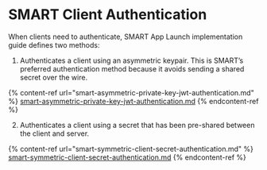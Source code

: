 # SMART Client Authentication

When clients need to authenticate, SMART App Launch implementation guide defines two methods:

1. Authenticates a client using an asymmetric keypair. This is SMART’s preferred authentication method because it avoids sending a shared secret over the wire.

{% content-ref url="smart-asymmetric-private-key-jwt-authentication.md" %}
[smart-asymmetric-private-key-jwt-authentication.md](smart-asymmetric-private-key-jwt-authentication.md)
{% endcontent-ref %}

2. Authenticates a client using a secret that has been pre-shared between the client and server.

{% content-ref url="smart-symmetric-client-secret-authentication.md" %}
[smart-symmetric-client-secret-authentication.md](smart-symmetric-client-secret-authentication.md)
{% endcontent-ref %}

